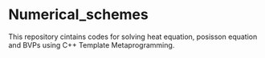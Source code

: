 # Numerical_schemes
This repository cintains codes for solving heat equation, posisson equation and BVPs using C++  Template Metaprogramming.
